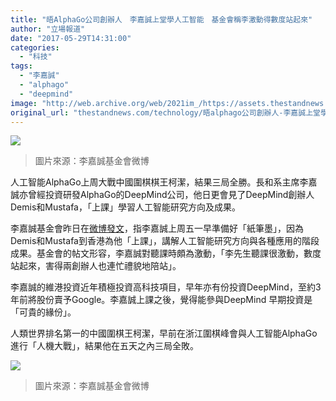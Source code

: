 ```yaml
---
title: "晤AlphaGo公司創辦人　李嘉誠上堂學人工智能　基金會稱李激動得數度站起來"
author: "立場報道"
date: "2017-05-29T14:31:00"
categories:
  - "科技"
tags:
  - "李嘉誠"
  - "alphago"
  - "deepmind"
image: "http://web.archive.org/web/2021im_/https://assets.thestandnews.com/media/photos/e3469647gy1fg0us7ha58j218g0ykq8s_7rxpq.jpg"
original_url: "thestandnews.com/technology/晤alphago公司創辦人-李嘉誠上堂學人工智能-基金會稱李激動得數度站起來"
---
```

![](http://web.archive.org/web/2021im_/https://assets.thestandnews.com/media/photos/e3469647gy1fg0us7ha58j218g0ykq8s_7rxpq.jpg)
> 圖片來源：李嘉誠基金會微博

人工智能AlphaGo上周大戰中國圍棋棋王柯潔，結果三局全勝。長和系主席李嘉誠亦曾經投資研發AlphaGo的DeepMind公司，他日更會見了DeepMind創辦人Demis和Mustafa，「上課」學習人工智能研究方向及成果。

李嘉誠基金會昨日在[微博發文](http://web.archive.org/web/20211229132254/http://www.weibo.com/3813054023/F5b0H8Jpi?from=page_1006063813054023_profile&wvr=6&mod=weibotime&type=comment#_rnd1496039527550)，指李嘉誠上周五一早準備好「紙筆墨」，因為Demis和Mustafa到香港為他「上課」，講解人工智能研究方向與各種應用的階段成果。基金會的帖文形容，李嘉誠對聽課時頗為激動，「李先生聽課很激動，數度站起來，害得兩創辦人也連忙禮貌地陪站」。

李嘉誠的維港投資近年積極投資高科技項目，早年亦有份投資DeepMind，至約3年前將股份賣予Google。李嘉誠上課之後，覺得能參與DeepMind 早期投資是「可貴的緣份」。

人類世界排名第一的中國圍棋王柯潔，早前在浙江圍棋峰會與人工智能AlphaGo進行「人機大戰」，結果他在五天之內三局全敗。

![](http://web.archive.org/web/2021im_/https://assets.thestandnews.com/media/photos/e3469647gy1fg0uruv3d2j20wo0zkgs3_ILZMg.jpg)
> 圖片來源：李嘉誠基金會微博